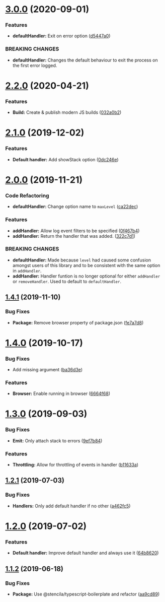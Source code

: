# [3.0.0](https://github.com/stencila/logga/compare/v2.2.0...v3.0.0) (2020-09-01)


### Features

* **defaultHandler:** Exit on error option ([d5447a0](https://github.com/stencila/logga/commit/d5447a098f085df625f1b523402891aa7dffef3b))


### BREAKING CHANGES

* **defaultHandler:** Changes the default behaviour to exit the process on the first error logged.

# [2.2.0](https://github.com/stencila/logga/compare/v2.1.0...v2.2.0) (2020-04-21)


### Features

* **Build:** Create & publish modern JS builds ([032a0b2](https://github.com/stencila/logga/commit/032a0b2741c114b787219332fdc9bca6d0c9f0fb))

# [2.1.0](https://github.com/stencila/logga/compare/v2.0.0...v2.1.0) (2019-12-02)


### Features

* **Default handler:** Add showStack option ([0dc246e](https://github.com/stencila/logga/commit/0dc246e05627b9e93363b034dc6e487c7abc855f))

# [2.0.0](https://github.com/stencila/logga/compare/v1.4.1...v2.0.0) (2019-11-21)


### Code Refactoring

* **defaultHandler:** Change option name to `maxLevel` ([ca22dec](https://github.com/stencila/logga/commit/ca22dec84c3282369d974deaa311e884f85f8ef7))


### Features

* **addHandler:** Allow log event filters to be specified ([0f467b4](https://github.com/stencila/logga/commit/0f467b47676d62b0238b66f31238f1db4024dfd0))
* **addHandler:** Return the handler that was added. ([322c7d1](https://github.com/stencila/logga/commit/322c7d187ff190fb8841619b00bbb3b1a21d8984))


### BREAKING CHANGES

* **defaultHandler:** Made because `level` had caused some confusion amongst users of this library and to be consistent with the same option in `addHandler`.
* **addHandler:** Handler funtion is no longer optional for either `addHandler` or `removeHandler`. Used to default to `defaultHandler`.

## [1.4.1](https://github.com/stencila/logga/compare/v1.4.0...v1.4.1) (2019-11-10)


### Bug Fixes

* **Package:** Remove browser property of package.json ([fe7a7d8](https://github.com/stencila/logga/commit/fe7a7d8))

# [1.4.0](https://github.com/stencila/logga/compare/v1.3.0...v1.4.0) (2019-10-17)


### Bug Fixes

* Add missing argument ([ba36d3e](https://github.com/stencila/logga/commit/ba36d3e))


### Features

* **Browser:** Enable running in browser ([6664f68](https://github.com/stencila/logga/commit/6664f68))

# [1.3.0](https://github.com/stencila/logga/compare/v1.2.1...v1.3.0) (2019-09-03)


### Bug Fixes

* **Emit:** Only attach stack to errors ([9ef7b84](https://github.com/stencila/logga/commit/9ef7b84))


### Features

* **Throttling:** Allow for throttling of events in handler ([b11633a](https://github.com/stencila/logga/commit/b11633a))

## [1.2.1](https://github.com/stencila/logga/compare/v1.2.0...v1.2.1) (2019-07-03)


### Bug Fixes

* **Handlers:** Only add default handler if no other ([a462fc5](https://github.com/stencila/logga/commit/a462fc5))

# [1.2.0](https://github.com/stencila/logga/compare/v1.1.2...v1.2.0) (2019-07-02)


### Features

* **Default handler:** Improve default handler and always use it ([64b8620](https://github.com/stencila/logga/commit/64b8620))

## [1.1.2](https://github.com/stencila/logga/compare/v1.1.1...v1.1.2) (2019-06-18)


### Bug Fixes

* **Package:** Use @stencila/typescript-boilerplate and refactor ([aa9cd89](https://github.com/stencila/logga/commit/aa9cd89))

